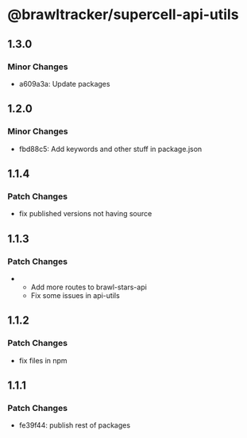 # @brawltracker/supercell-api-utils

## 1.3.0

### Minor Changes

- a609a3a: Update packages

## 1.2.0

### Minor Changes

- fbd88c5: Add keywords and other stuff in package.json

## 1.1.4

### Patch Changes

- fix published versions not having source

## 1.1.3

### Patch Changes

- - Add more routes to brawl-stars-api
  - Fix some issues in api-utils

## 1.1.2

### Patch Changes

- fix files in npm

## 1.1.1

### Patch Changes

- fe39f44: publish rest of packages
